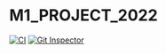 # M1_PROJECT_2022
[![CI](https://github.com/SURYAPRAKASH126/M1_PROJECT_2022/actions/workflows/1main.yml/badge.svg)](https://github.com/SURYAPRAKASH126/M1_PROJECT_2022/actions/workflows/1main.yml)
[![Git Inspector](https://github.com/SURYAPRAKASH126/M1_PROJECT_2022/actions/workflows/git%20inspector.yml/badge.svg)](https://github.com/SURYAPRAKASH126/M1_PROJECT_2022/actions/workflows/git%20inspector.yml)
